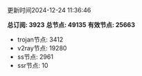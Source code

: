 更新时间2024-12-24 11:36:46

**总订阅: 3923**
**总节点: 49135**
**有效节点: 25663**
- trojan节点: 3412
- v2ray节点: 19280
- ss节点: 2961
- ssr节点: 10
